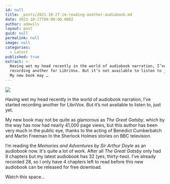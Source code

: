 ```yaml
---
id: null
title: _posts/2021-10-27-im-reading-another-audiobook.md
date: 2021-10-27T00:00:00.000Z
author: adewils
layout: post
guid: null
permalink: null
image: null
categories:
  - Latest
published: true
extract: >-
  Having wet my head recently in the world of audiobook narration, I’ve started
  recording another for LibriVox. But it’s not available to listen to just yet!
  My new book may …
---
```

![]({{site.baseurl}}/images/memories-and-adventures.jpeg)

Having wet my head recently in the world of audiobook narration, I’ve started recording another for LibriVox. But it’s not available to listen to, just yet.  

My new book may not be quite as glamorous as _The Great Gatsby_, which by the way has now had nearly 41,000 page views, but this author has been very much in the public eye, thanks to the acting of Benedict Cumberbatch and Martin Freeman In the Sherlock Holmes stories on BBC television.  

I’m reading the _Memories and Adventures by Sir Arthur Doyle_ as an audiobook now. It's quite a lot of work. After all _The Great Gatsby_ only had 9 chapters but my latest audiobook has 32 (yes, thirty-two). I’ve already recorded 28, so I only have 4 chapters left to read before this new audiobook can be released for free download.  

Watch this space...
